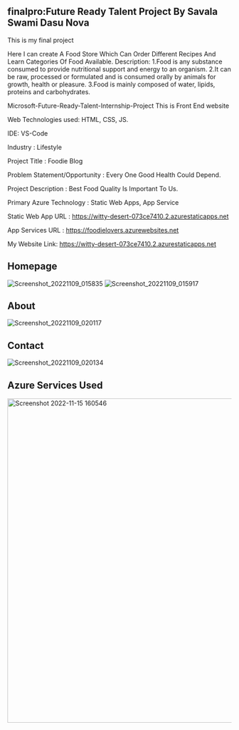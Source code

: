 ## finalpro:Future Ready Talent Project By Savala Swami Dasu Nova
This is my final project

Here I can create A Food Store Which Can Order Different Recipes And Learn Categories Of Food Available. Description: 1.Food is any substance consumed to provide nutritional support and energy to an organism. 2.It can be raw, processed or formulated and is consumed orally by animals for growth, health or pleasure. 3.Food is mainly composed of water, lipids, proteins and carbohydrates.

Microsoft-Future-Ready-Talent-Internship-Project This is Front End website

Web Technologies used: HTML, CSS, JS.

IDE: VS-Code

Industry : Lifestyle

Project Title : Foodie Blog

Problem Statement/Opportunity : Every One Good Health Could Depend.

Project Description : Best Food Quality Is Important To Us.

Primary Azure Technology : Static Web Apps, App Service

Static Web App URL : https://witty-desert-073ce7410.2.azurestaticapps.net

App Services URL : https://foodielovers.azurewebsites.net

My Website Link: https://witty-desert-073ce7410.2.azurestaticapps.net

## Homepage
![Screenshot_20221109_015835](https://user-images.githubusercontent.com/117521667/201898677-b64031c2-3d61-42ca-81b2-bc413e6be29b.png)
![Screenshot_20221109_015917](https://user-images.githubusercontent.com/117521667/201898736-ea3a680b-045c-42d6-9354-8bcc0af9c63a.png)


## About
![Screenshot_20221109_020117](https://user-images.githubusercontent.com/117521667/201899167-09f18fc8-581f-4c93-9492-d3e7f0e6ea84.png)

## Contact
![Screenshot_20221109_020134](https://user-images.githubusercontent.com/117521667/201899341-c7fe4aac-e796-46e1-9806-ac5e9e795944.png)

## Azure Services Used
<img width="727" alt="Screenshot 2022-11-15 160546" src="https://user-images.githubusercontent.com/117521667/201898329-f74219f7-1637-4777-96d2-ce5cfd19387b.png">
